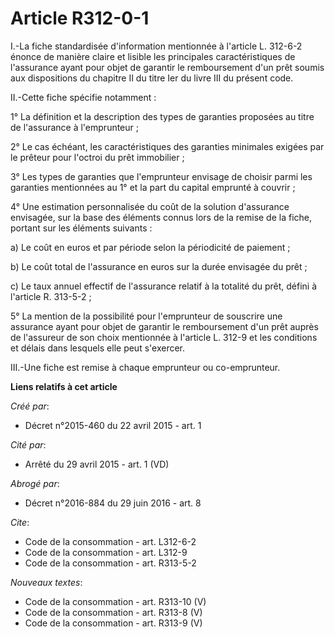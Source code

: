 # Article R312-0-1

I.-La fiche standardisée d'information mentionnée à l'article L. 312-6-2 énonce de manière claire et lisible les principales
caractéristiques de l'assurance ayant pour objet de garantir le remboursement d'un prêt soumis aux dispositions du chapitre
II du titre Ier du livre III du présent code. 

II.-Cette fiche spécifie notamment : 

1° La définition et la description des types de garanties proposées au titre de l'assurance à l'emprunteur ; 

2° Le cas échéant, les caractéristiques des garanties minimales exigées par le prêteur pour l'octroi du prêt immobilier ; 

3° Les types de garanties que l'emprunteur envisage de choisir parmi les garanties mentionnées au 1° et la part du capital
emprunté à couvrir ; 

4° Une estimation personnalisée du coût de la solution d'assurance envisagée, sur la base des éléments connus lors de la
remise de la fiche, portant sur les éléments suivants : 

a) Le coût en euros et par période selon la périodicité de paiement ; 

b) Le coût total de l'assurance en euros sur la durée envisagée du prêt ; 

c) Le taux annuel effectif de l'assurance relatif à la totalité du prêt, défini à l'article R. 313-5-2 ; 

5° La mention de la possibilité pour l'emprunteur de souscrire une assurance ayant pour objet de garantir le remboursement
d'un prêt auprès de l'assureur de son choix mentionnée à l'article L. 312-9 et les conditions et délais dans lesquels elle
peut s'exercer. 

III.-Une fiche est remise à chaque emprunteur ou co-emprunteur.

**Liens relatifs à cet article**

_Créé par_:

  - Décret n°2015-460 du 22 avril 2015 - art. 1

_Cité par_:

  - Arrêté du 29 avril 2015 - art. 1 (VD)

_Abrogé par_:

  - Décret n°2016-884 du 29 juin 2016 - art. 8

_Cite_:

  - Code de la consommation - art. L312-6-2
  - Code de la consommation - art. L312-9
  - Code de la consommation - art. R313-5-2

_Nouveaux textes_:

  - Code de la consommation - art. R313-10 (V)
  - Code de la consommation - art. R313-8 (V)
  - Code de la consommation - art. R313-9 (V)
